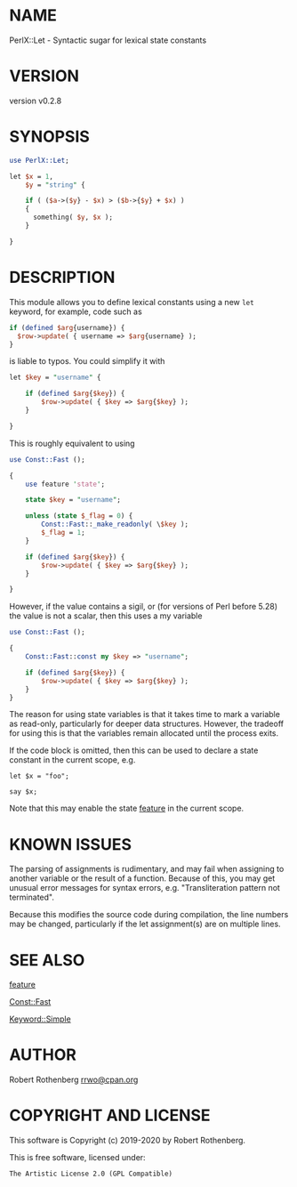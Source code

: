 # NAME

PerlX::Let - Syntactic sugar for lexical state constants

# VERSION

version v0.2.8

# SYNOPSIS

```perl
use PerlX::Let;

let $x = 1,
    $y = "string" {

    if ( ($a->($y} - $x) > ($b->{$y} + $x) )
    {
      something( $y, $x );
    }

}
```

# DESCRIPTION

This module allows you to define lexical constants using a new `let`
keyword, for example, code such as

```perl
if (defined $arg{username}) {
  $row->update( { username => $arg{username} );
}
```

is liable to typos. You could simplify it with

```perl
let $key = "username" {

    if (defined $arg{$key}) {
        $row->update( { $key => $arg{$key} );
    }

}
```

This is roughly equivalent to using

```perl
use Const::Fast ();

{
    use feature 'state';

    state $key = "username";

    unless (state $_flag = 0) {
        Const::Fast::_make_readonly( \$key );
        $_flag = 1;
    }

    if (defined $arg{$key}) {
        $row->update( { $key => $arg{$key} );
    }

}
```

However, if the value contains a sigil, or (for versions of Perl
before 5.28) the value is not a scalar, then this uses a my variable

```perl
use Const::Fast ();

{
    Const::Fast::const my $key => "username";

    if (defined $arg{$key}) {
        $row->update( { $key => $arg{$key} );
    }
}
```

The reason for using state variables is that it takes time to mark a
variable as read-only, particularly for deeper data structures.
However, the tradeoff for using this is that the variables remain
allocated until the process exits.

If the code block is omitted, then this can be used to declare a
state constant in the current scope, e.g.

```
let $x = "foo";

say $x;
```

Note that this may enable the state [feature](https://metacpan.org/pod/feature) in the current scope.

# KNOWN ISSUES

The parsing of assignments is rudimentary, and may fail when assigning
to another variable or the result of a function.  Because of this,
you may get unusual error messages for syntax errors, e.g.
"Transliteration pattern not terminated".

Because this modifies the source code during compilation, the line
numbers may be changed, particularly if the let assignment(s) are on
multiple lines.

# SEE ALSO

[feature](https://metacpan.org/pod/feature)

[Const::Fast](https://metacpan.org/pod/Const::Fast)

[Keyword::Simple](https://metacpan.org/pod/Keyword::Simple)

# AUTHOR

Robert Rothenberg <rrwo@cpan.org>

# COPYRIGHT AND LICENSE

This software is Copyright (c) 2019-2020 by Robert Rothenberg.

This is free software, licensed under:

```
The Artistic License 2.0 (GPL Compatible)
```
